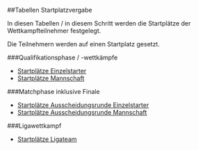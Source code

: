 ##Tabellen Startplatzvergabe

In diesen Tabellen / in diesem Schritt werden die Startplätze der Wettkampfteilnehmer festgelegt.

Die Teilnehmern werden auf einen Startplatz gesetzt.

###Qualifikationsphase / -wettkämpfe
* [Startplätze Einzelstarter][1]
* [Startplätze Mannschaft][2]

###Matchphase inklusive Finale
* [Startplätze Ausscheidungsrunde Einzelstarter][3]
* [Startplätze Ausscheidungsrunde Mannschaft][4]

###Ligawettkampf
* [Startplätze Ligateam][5]

[1]: kapitel_04_01.md
[2]: kapitel_04_02.md
[3]: kapitel_04_03.md
[4]: kapitel_04_04.md
[5]: kapitel_04_05.md
